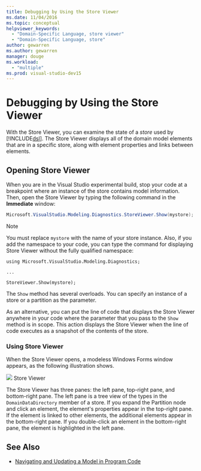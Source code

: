 ```yaml
---
title: Debugging by Using the Store Viewer
ms.date: 11/04/2016
ms.topic: conceptual
helpviewer_keywords:
  - "Domain-Specific Language, store viewer"
  - "Domain-Specific Language, store"
author: gewarren
ms.author: gewarren
manager: douge
ms.workload:
  - "multiple"
ms.prod: visual-studio-dev15
---
```

# Debugging by Using the Store Viewer
With the Store Viewer, you can examine the state of a *store* used by [!INCLUDE[dsl](../modeling/includes/dsl_md.md)]. The Store Viewer displays all of the domain model elements that are in a specific store, along with element properties and links between elements.

## Opening Store Viewer
 When you are in the Visual Studio experimental build, stop your code at a breakpoint where an instance of the store contains model information. Then, open the Store Viewer by typing the following command in the **Immediate** window:

```csharp
Microsoft.VisualStudio.Modeling.Diagnostics.StoreViewer.Show(mystore);
```

> [!NOTE]
>  You must replace `mystore` with the name of your store instance. Also, if you add the namespace to your code, you can type the command for displaying Store Viewer without the fully qualified namespace:
>
>  `using Microsoft.VisualStudio.Modeling.Diagnostics;`
>
>  `...`
>
>  `StoreViewer.Show(mystore);`

 The `Show` method has several overloads. You can specify an instance of a store or a partition as the parameter.

 As an alternative, you can put the line of code that displays the Store Viewer anywhere in your code where the parameter that you pass to the `Show` method is in scope. This action displays the Store Viewer when the line of code executes as a snapshot of the contents of the store.

### Using Store Viewer
 When the Store Viewer opens, a modeless Windows Forms window appears, as the following illustration shows.

 ![](../modeling/media/storeviewer2.png)
Store Viewer

 The Store Viewer has three panes: the left pane, top-right pane, and bottom-right pane. The left pane is a tree view of the types in the `DomainDataDirectory` member of a store. If you expand the Partition node and click an element, the element's properties appear in the top-right pane. If the element is linked to other elements, the additional elements appear in the bottom-right pane. If you double-click an element in the bottom-right pane, the element is highlighted in the left pane.

## See Also

- [Navigating and Updating a Model in Program Code](../modeling/navigating-and-updating-a-model-in-program-code.md)
